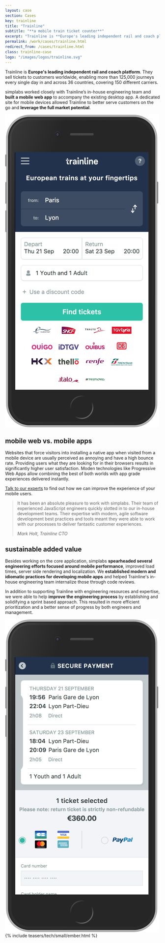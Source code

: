```yaml
---
layout: case
section: Cases
key: trainline
title: "Trainline"
subtitle: "**a mobile train ticket counter**"
excerpt: "Trainline is **Europe's leading independent rail and coach platform**. simplabs worked closely with their in-house engineering team, **building a mobile web app** to better serve customers on the go and **leverage the full market potential**."
permalink: /work/cases/trainline.html
redirect_from: /cases/trainline.html
class: trainline-case
logo: "/images/logos/trainline.svg"
---
```


<div class="content-section intro">
  <div class="container">
    <div class="row">
      <div class="col-12 col-sm-6 offset-sm-1 order-sm-2 d-flex flex-column justify-content-center">
        <p>Trainline is <strong>Europe's leading independent rail and coach platform</strong>. They sell tickets to customers worldwide, enabling more than 125,000 journeys every single day in and across 36 countries, covering 150 different carriers.</p>
        <p>simplabs worked closely with Trainline’s in-house engineering team and <strong>built a mobile web app</strong> to accompany the existing desktop app. A dedicated site for mobile devices allowed Trainline to better serve customers on the go and <strong>leverage the full market potential</strong>.</p>
      </div>
      <div class="col-10 col-sm-4 offset-1 order-sm-1 d-flex align-items-center justify-content-center">
        <img src="/images/cases/trainline/mobile.png" class="img-fluid" alt="Mobile">
      </div>
    </div>
  </div>
</div>

<div class="content-section">
  <div class="container">
    <div class="row">
      <div class="col-12 col-sm-6 d-flex flex-column justify-content-center">
        <h2>mobile web vs. mobile apps</h2>
        <p>Websites that force visitors into installing a native app when visited from a mobile device are usually perceived as annoying and have a high bounce rate. Providing users what they are looking for in their browsers results in significantly higher user satisfaction. Moden technologies like Progressive Web Apps allow combining the best of both worlds with app grade experiences delivered instantly.</p>
        <p><a href="/contact/">Talk to our experts</a> to find out how we can improve the experience of your mobile users.</p>
      </div>
    </div>
  </div>
</div>

<div class="content-section quote highlight">
  <div class="container">
    <div class="row">
      <div class="col-12 col-sm-10 offset-sm-1 col-lg-8 offset-lg-2">
        <blockquote>
          <p>It has been an absolute pleasure to work with simplabs. Their team of experienced JavaScript engineers quickly slotted in to our in-house development teams. Their expertise with modern, agile software development best practices and tools meant they were able to work with our processes to deliver fantastic customer experiences.</p>
          <footer><cite>Mark Holt, Trainline CTO</cite></footer>
        </blockquote>
      </div>
    </div>
  </div>
</div>

<div class="content-section outro">
  <div class="container">
    <div class="row">
      <div class="col-12 col-sm-6 d-flex flex-column justify-content-center">
        <h2>sustainable added value</h2>
        <p>Besides working on the core application, simplabs <strong>spearheaded several engineering efforts focused around mobile performance</strong>, improved load times, server side rendering and localization. We <strong>established modern and idiomatic practices for developing mobile apps</strong> and helped Trainline's in-house engineering team internalize those through code reviews.</p>
        <p>In addition to supporting Trainline with engineering resources and expertise, we were able to help <strong>improve the engineering process</strong> by establishing and solidifying a sprint based approach. This resulted in more efficient prioritization and a better sense of progress by both engineers and management.</p>
      </div>
      <div class="col-10 col-sm-4 offset-1 d-flex align-items-center justify-content-center">
        <img src="/images/cases/trainline/mobile-payment.png" class="img-fluid" alt="Mobile Payment">
      </div>
    </div>
  </div>
</div>

<div class="content-section">
  <div class="container">
    <div class="row d-flex d-justify-content-between">
      <div class="col-12 col-md-6 d-flex">
        {% include teasers/tech/small/ember.html %}
      </div>
    </div>
  </div>
</div>